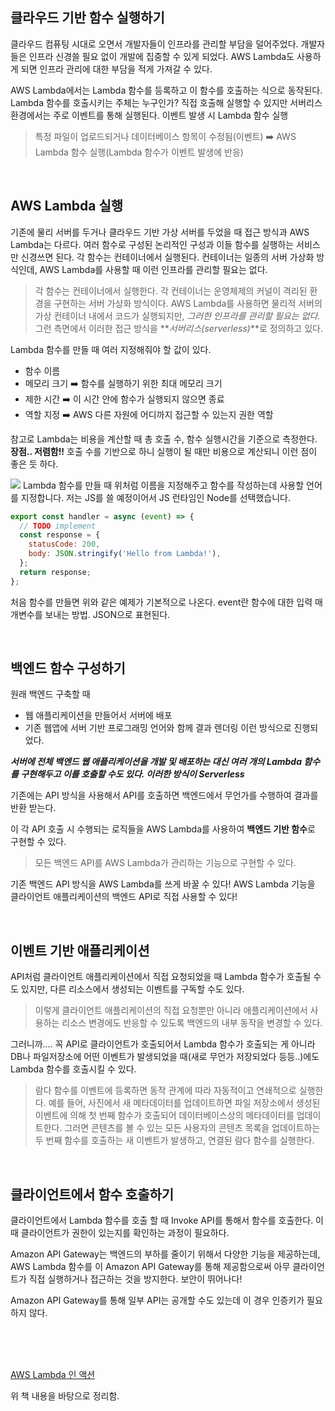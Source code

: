 ## 클라우드 기반 함수 실행하기

클라우드 컴퓨팅 시대로 오면서 개발자들이 인프라를 관리할 부담을 덜어주었다. 개발자들은 인프라 신경쓸 필요 없이 개발에 집중할 수 있게 되었다. AWS Lambda도 사용하게 되면 인프라 관리에 대한 부담을 적게 가져갈 수 있다.

AWS Lambda에서는 Lambda 함수를 등록하고 이 함수를 호출하는 식으로 동작된다. Lambda 함수를 호출시키는 주체는 누구인가? 직접 호출해 실행할 수 있지만 서버리스 환경에서는 주로 이벤트를 통해 실행된다. 이벤트 발생 시 Lambda 함수 실행

> 특정 파일이 업로드되거나 데이터베이스 항목이 수정됨(이벤트) ➡️ AWS Lambda 함수 실행(Lambda 함수가 이벤트 발생에 반응)

<br>

## AWS Lambda 실행

기존에 물리 서버를 두거나 클라우드 기반 가상 서버를 두었을 때 접근 방식과 AWS Lambda는 다르다. 여러 함수로 구성된 논리적인 구성과 이들 함수를 실행하는 서비스만 신경쓰면 된다. 각 함수는 컨테이너에서 실행된다. 컨테이너는 일종의 서버 가상화 방식인데, AWS Lambda를 사용할 때 이런 인프라를 관리할 필요는 없다.

> 각 함수는 컨테이너에서 실행한다. 각 컨테이너는 운영체제의 커널이 격리된 환경을 구현하는 서버 가상화 방식이다. AWS Lambda를 사용하면 물리적 서버의 가상 컨테이너 내에서 코드가 실행되지만, _그러한 인프라를 관리할 필요는 없다._ 그런 측면에서 이러한 접근 방식을 **_서버리스(serverless)_**로 정의하고 있다.


Lambda 함수를 만들 때 여러 지정해줘야 할 값이 있다.
- 함수 이름
- 메모리 크기 ➡️ 함수를 실행하기 위한 최대 메모리 크기
- 제한 시간 ➡️ 이 시간 안에 함수가 실행되지 않으면 종료
- 역할 지정 ➡️ AWS 다른 자원에 어디까지 접근할 수 있는지 권한 역할

참고로 Lambda는 비용을 계산할 때 총 호출 수, 함수 실행시간을 기준으로 측정한다. **장점.. 저렴함!!** 호출 수를 기반으로 하니 실행이 될 때만 비용으로 계산되니 이런 점이 좋은 듯 하다.

![](https://velog.velcdn.com/images/tmd0110/post/d5d08411-b80d-4412-b9a9-248154d9f05a/image.png)
Lambda 함수를 만들 때 위처럼 이름을 지정해주고 함수를 작성하는데 사용할 언어를 지정합니다. 저는 JS를 쓸 예정이어서 JS 런타임인 Node를 선택했습니다.

```javascript
export const handler = async (event) => {
  // TODO implement
  const response = {
    statusCode: 200,
    body: JSON.stringify('Hello from Lambda!'),
  };
  return response;
};

```
처음 함수를 만들면 위와 같은 예제가 기본적으로 나온다. event란 함수에 대한 입력 매개변수를 보내는 방법. JSON으로 표현된다.

<br>

## 백엔드 함수 구성하기

원래 백엔드 구축할 때
- 웹 애플리케이션을 만들어서 서버에 배포
- 기존 웹앱에 서버 기반 프로그래밍 언어와 함께 결과 렌더링
이런 방식으로 진행되었다.

_**서버에 전체 백엔드 웹 애플리케이션을 개발 및 배포하는 대신 여러 개의 Lambda 함수를 구현해두고 이를 호출할 수도 있다. 이러한 방식이 Serverless**_

기존에는 API 방식을 사용해서 API를 호출하면 백엔드에서 무언가를 수행하여 결과를 반환 받는다.

이 각 API 호출 시 수행되는 로직들을 AWS Lambda를 사용하여 **백엔드 기반 함수**로 구현할 수 있다.

> 모든 백엔드 API를 AWS Lambda가 관리하는 기능으로 구현할 수 있다.

기존 백엔드 API 방식을 AWS Lambda를 쓰게 바꿀 수 있다! AWS Lambda 기능을 클라이언트 애플리케이션의 백엔드 API로 직접 사용할 수 있다!

<br>

## 이벤트 기반 애플리케이션

API처럼 클라이언트 애플리케이션에서 직접 요청되었을 때 Lambda 함수가 호출될 수도 있지만, 다른 리소스에서 생성되는 이벤트를 구독할 수도 있다.


> 이렇게 클라이언트 애플리케이션의 직접 요청뿐만 아니라 애플리케이션에서 사용하는 리소스 변경에도 반응할 수 있도록 백엔드의 내부 동작을 변경할 수 있다.

그러니까.... 꼭 API로 클라이언트가 호출되어서 Lambda 함수가 호출되는 게 아니라 DB나 파일저장소에 어떤 이벤트가 발생되었을 때(새로 무언가 저장되었다 등등..)에도 Lambda 함수를 호출시킬 수 있다.

> 람다 함수를 이벤트에 등록하면 동작 관계에 따라 자동적이고 연쇄적으로 실행한다. 예를 들어, 사진에서 새 메타데이터를 업데이트하면 파일 저장소에서 생성된 이벤트에 의해 첫 번째 함수가 호출되어 데이터베이스상의 메타데이터를 업데이트한다. 그러면 콘텐츠를 볼 수 있는 모든 사용자의 콘텐츠 목록을 업데이트하는 두 번째 함수를 호출하는 새 이벤트가 발생하고, 연결된 람다 함수를 실행한다.

<br>

## 클라이언트에서 함수 호출하기

클라이언트에서 Lambda 함수를 호출 할 때 Invoke API를 통해서 함수를 호출한다. 이때 클라이언트가 권한이 있는지를 확인하는 과정이 필요하다.

Amazon API Gateway는 백엔드의 부하를 줄이기 위해서 다양한 기능을 제공하는데, AWS Lambda 함수를 이 Amazon API Gateway를 통해 제공함으로써 아무 클라이언트가 직접 실행하거나 접근하는 것을 방지한다. 보안이 뛰어나다! 

Amazon API Gateway를 통해 일부 API는 공개할 수도 있는데 이 경우 인증키가 필요하지 않다.


<br>
<br>
<br>

[AWS Lambda 인 액션](https://www.yes24.com/Product/Goods/57735827)

위 책 내용을 바탕으로 정리함.
